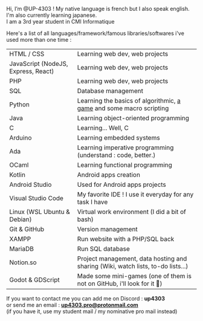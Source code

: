 Hi, I’m @UP-4303 ! My native language is french but I also speak english. I'm also currently learning japanese.  
I am a 3rd year student in CMI Informatique

Here's a list of all languages/framework/famous libraries/softwares i've used more than one time :

|  |  |
| - | - |
| HTML / CSS                          | Learning web dev, web projects                                                                            |
| JavaScript (NodeJS, Express, React) | Learning web dev, web projects                                                                            |
| PHP                                 | Learning web dev, web projects                                                                            |
| SQL                                 | Database management                                                                                       |
| Python                              | Learning the basics of algorithmic, [a game](https://github.com/UP-4303/VISI301) and some macro scripting |
| Java                                | Learning object-oriented programming                                                                      |
| C                                   | Learning... Well, C                                                                                       |
| Arduino                             | Learning embedded systems                                                                                 |
| Ada                                 | Learning imperative programming (understand : code, better.)                                              |
| OCaml                               | Learning functional programming                                                                           |
| Kotlin                              | Android apps creation                                                                                     |
| Android Studio                      | Used for Android apps projects                                                                            |
| Visual Studio Code                  | My favorite IDE ! I use it everyday for any task I have                                                   |
| Linux (WSL Ubuntu & Debian)         | Virtual work environment (I did a bit of bash)                                                            |
| Git & GitHub                        | Version management                                                                                        |
| XAMPP                               | Run website with a PHP/SQL back                                                                           |
| MariaDB                             | Run SQL database                                                                                          |
| Notion.so                           | Project management, data hosting and sharing (Wiki, watch lists, to-do lists...)                          |
| Godot & GDScript                    | Made some mini-games (one of them is not on GitHub, i'll look for it 👀)                                 |

If you want to contact me you can add me on Discord : **up4303**  
or send me an email : **<up4303.pro@protonmail.com>**  
(if you have it, use my student mail / my nominative pro mail instead)
